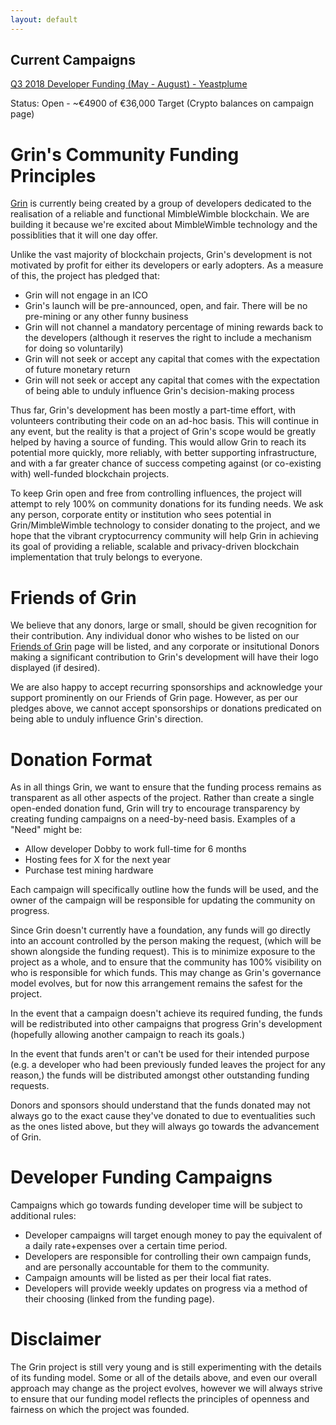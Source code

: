 ```yaml
---
layout: default
---
```


## Current Campaigns

[Q3 2018 Developer Funding (May - August) - Yeastplume](yeastplume.md)

Status: Open - ~€4900 of €36,000 Target (Crypto balances on campaign page)

# Grin's Community Funding Principles

[Grin](http://grin-tech.org) is currently being created by a group of developers dedicated to the realisation of a reliable and functional MimbleWimble blockchain. We are building it because we're excited about MimbleWimble technology and the possiblities that it will one day offer.

Unlike the vast majority of blockchain projects, Grin's development is not motivated by profit for either its developers or early adopters. As a measure of this, the project has pledged that:

* Grin will not engage in an ICO
* Grin's launch will be pre-announced, open, and fair. There will be no pre-mining or any other funny business
* Grin will not channel a mandatory percentage of mining rewards back to the developers (although it reserves the right to include a mechanism for doing so voluntarily)
* Grin will not seek or accept any capital that comes with the expectation of future monetary return
* Grin will not seek or accept any capital that comes with the expectation of being able to unduly influence Grin's decision-making process

Thus far, Grin's development has been mostly a part-time effort, with volunteers contributing their code on an ad-hoc basis. This will continue in any event, but the reality is that a project of Grin's scope would be greatly helped by having a source of funding. This would allow Grin to reach its potential more quickly, more reliably, with better supporting infrastructure, and with a far greater chance of success competing against (or co-existing with) well-funded blockchain projects.

To keep Grin open and free from controlling influences, the project will attempt to rely 100% on community donations for its funding needs. We ask any person, corporate entity or institution who sees potential in Grin/MimbleWimble technology to consider donating to the project, and we hope that the vibrant cryptocurrency community will help Grin in achieving its goal of providing a reliable, scalable and privacy-driven blockchain implementation that truly belongs to everyone.

# Friends of Grin

We believe that any donors, large or small, should be given recognition for their contribution. Any individual donor who wishes to be listed on our [Friends of Grin](friends.md)  page will be listed, and any corporate or insitutional Donors making a significant contribution to Grin's development will have their logo displayed (if desired).

We are also happy to accept recurring sponsorships and acknowledge your support prominently on our Friends of Grin page. However, as per our pledges above, we cannot accept sponsorships or donations predicated on being able to unduly influence Grin's direction.

# Donation Format

As in all things Grin, we want to ensure that the funding process remains as transparent as all other aspects of the project. Rather than create a single open-ended donation fund, Grin will try to encourage transparency by creating funding campaigns on a need-by-need basis. Examples of a "Need" might be:

* Allow developer Dobby to work full-time for 6 months
* Hosting fees for X for the next year
* Purchase test mining hardware

Each campaign will specifically outline how the funds will be used, and the owner of the campaign will be responsible for updating the community on progress.

Since Grin doesn't currently have a foundation, any funds will go directly into an account controlled by the person making the request, (which will be shown alongside the funding request). This is to minimize exposure to the project as a whole, and to ensure that the community has 100% visibility on who is responsible for which funds. This may change as Grin's governance model evolves, but for now this arrangement remains the safest for the project.

In the event that a campaign doesn't achieve its required funding, the funds will be redistributed into other campaigns that progress Grin's development (hopefully allowing another campaign to reach its goals.)

In the event that funds aren't or can't be used for their intended purpose (e.g. a developer who had been previously funded leaves the project for any reason,) the funds will be distributed amongst other outstanding funding requests.

Donors and sponsors should understand that the funds donated may not always go to the exact cause they've donated to due to eventualities such as the ones listed above, but they will always go towards the advancement of Grin.

# Developer Funding Campaigns

Campaigns which go towards funding developer time will be subject to additional rules:

* Developer campaigns will target enough money to pay the equivalent of a daily rate+expenses over a certain time period.
* Developers are responsible for controlling their own campaign funds, and are personally accountable for them to the community.
* Campaign amounts will be listed as per their local fiat rates.
* Developers will provide weekly updates on progress via a method of their choosing (linked from the funding page).

# Disclaimer

The Grin project is still very young and is still experimenting with the details of its funding model. Some or all of the details above, and even our overall approach may change as the project evolves, however we will always strive to ensure that our funding model reflects the principles of openness and fairness on which the project was founded.
